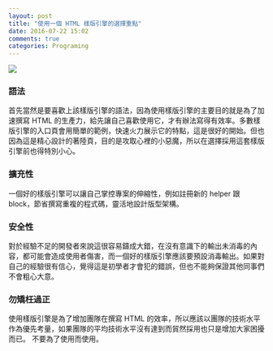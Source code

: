 ```yaml
---
layout: post
title: "使用一個 HTML 樣版引擎的選擇重點"
date: 2016-07-22 15:02
comments: true
categories: Programing
---
```


![](https://lh3.googleusercontent.com/QgvDvJX1TZztm_lBHTgAD2gEhw89v82uk9DVs1l69GlRVlSQ_fRxQ_WiNk54B-iUbyPB7AoUm2ZoBpHUD3cN99AHB6VTcSVUG24zeEypIKoWgk9cUnbnPMHsvmU5eoBjjQSBKaPBitjKvu82xnqYL5Gm0mMlU8OAzHcmh3_WxZx8EUsqB-roXuFp31zGkW84Z4JY3l01F6mPK6vTss_Xdg707k0y4lo0OX8mUnETc196rK2L5-y1clcgvLB33qvaBAHQq6JOqbuOmcV3_qbJb-NDC714KqTB-R6m15KBcTYk_72s8rUUOTKDGjDpsm-nVIGdwxJAjYICl8Cz7mB_c9pVeRKdx17ennNpyhUrK1JYuWAk4Gk9wPQv3_lt8PuxrvUMZwwkranlg1Ob0MB6XuQSn2MFaEGU1XFbgAOMZ6iPKjxceKupt9bE5aPevLjMk_O_WvKQAAzwg7Ne8BK_tUrmHWbYwvhUUpcwV-sKSsCFrE4Ps31LvgxqMWQ-c_Z0iq7Ou5WFWfc2eDrx_JWptmkTeWDfBmjo9uVuusVuXjy4g1G-GpSUIhU8ZYTBlKZZJA3dFRwevNTOmlC_hsFL8kgcfqbm_SXP=w1101-h493-no)

### 語法

首先當然是要喜歡上該樣版引擎的語法，因為使用樣版引擎的主要目的就是為了加速撰寫 HTML 的生產力，給先讓自己喜歡使用它，才有辦法寫得有效率。多數樣版引擎的入口頁會用簡單的範例，快速火力展示它的特點，這是很好的開始。但也因為這是精心設計的著陸頁，目的是攻取心裡的小惡魔，所以在選擇採用這套樣版引擎前也得特別小心。

### 擴充性

一個好的樣版引擎可以讓自己掌控專案的伸縮性，例如註冊新的 helper 跟 block，節省撰寫重複的程式碼，靈活地設計版型架構。

### 安全性

對於經驗不足的開發者來說這很容易鑄成大錯，在沒有意識下的輸出未消毒的內容，都可能會造成使用者傷害，而一個好的樣版引擎應該要預設消毒輸出。如果對自己的經驗很有信心，覺得這是初學者才會犯的錯誤，但也不能夠保證其他同事們不會粗心大意。

### 勿矯枉過正

使用樣版引擎是為了增加團隊在撰寫 HTML 的效率，所以應該以團隊的技術水平作為優先考量，如果團隊的平均技術水平沒有達到而貿然採用也只是增加大家困擾而已。 不要為了使用而使用。
